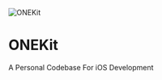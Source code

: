 ![ONEKit](http://o9or2y9io.bkt.clouddn.com/ONEKit.png)
# ONEKit
A Personal Codebase For iOS Development
